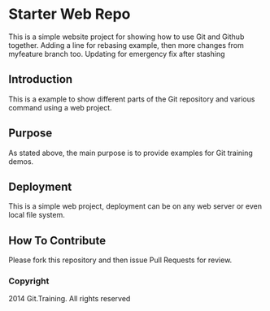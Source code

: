 # Starter Web Repo

This is a simple website project for showing how to use Git and Github together.
Adding a line for rebasing example, then more changes from myfeature branch too.
Updating for emergency fix after stashing

## Introduction

This is a example to show different parts of the Git repository and various command using a web project.
## Purpose

As stated above, the main purpose is to provide examples for Git training demos.

## Deployment

This is a simple web project, deployment can be on any web server or even local file system.

## How To Contribute

Please fork this repository and then issue Pull Requests for review.

### Copyright

2014 Git.Training. All rights reserved